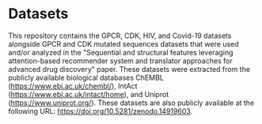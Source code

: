 # Datasets
This repository contains the GPCR, CDK, HIV, and Covid-19 datasets alongside GPCR and CDK mutated sequences datasets that were used and/or analyzed in the "Sequential and structural features leveraging attention-based recommender system and translator approaches for advanced drug discovery" paper.
These datasets were extracted from the publicly available biological databases ChEMBL (https://www.ebi.ac.uk/chembl/), IntAct (https://www.ebi.ac.uk/intact/home), and Uniprot (https://www.uniprot.org/).
These datasets are also publicly available at the following URL: https://doi.org/10.5281/zenodo.14919603.
